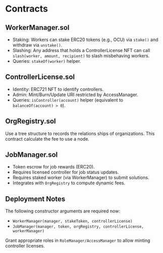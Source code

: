 # Contracts

## WorkerManager.sol

- Staking: Workers can stake ERC20 tokens (e.g., OCU) via `stake()` and withdraw via `unstake()`.
- Slashing: Any address that holds a ControllerLicense NFT can call `slash(worker, amount, recipient)` to slash misbehaving workers.
- Queries: `stakeOf(worker)` helper.

## ControllerLicense.sol

- Identity: ERC721 NFT to identify controllers.
- Admin: Mint/Burn/Update URI restricted by AccessManager.
- Queries: `isController(account)` helper (equivalent to `balanceOf(account) > 0`).

## OrgRegistry.sol

Use a tree structure to records the relations ships of organizations. 
This contract calculate the fee to use a node. 

## JobManager.sol

- Token escrow for job rewards (ERC20).
- Requires licensed controller for job status updates.
- Requires staked worker (via WorkerManager) to submit solutions.
- Integrates with `OrgRegistry` to compute dynamic fees.

## Deployment Notes

The following constructor arguments are required now:

- `WorkerManager(manager, stakeToken, controllerLicense)`
- `JobManager(manager, token, orgRegistry, controllerLicense, workerManager)`

Grant appropriate roles in `RoleManager/AccessManager` to allow minting controller licenses.

## 
